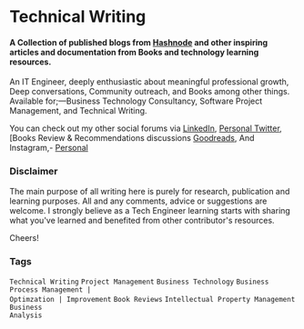 # Technical Writing
#### A Collection of published blogs from [Hashnode](https://piusnmuhumuza.hashnode.dev/) and other inspiring articles and documentation from Books and technology learning resources.


An IT Engineer, deeply enthusiastic about meaningful professional growth, Deep conversations, Community outreach, and Books among other things.
Available for;—Business Technology Consultancy, Software Project Management, and Technical Writing.

You can check out my other social forums via [LinkedIn](https://www.linkedin.com/in/piusnmuhumuza/), [Personal Twitter](https://twitter.com/piusnmuhumuza), [Books Review & Recommendations discussions [Goodreads](https://www.goodreads.com/piusnmuhumuza), And Instagram,- [Personal](https://www.instagram.com/piusnmuhumuzaa/)
 
 ### Disclaimer
 The main purpose of all writing here is purely for research, publication and learning purposes. All and any comments, advice or suggestions are welcome.
 I strongly believe as a Tech Engineer learning starts with sharing what you've learned and benefited from other contributor's resources.

Cheers!
### Tags

<code>Technical Writing</code> <code>Project Management</code> <code>Business Technology</code> <code>Business Process Management | Optimzation | Improvement</code> <code>Book Reviews</code> <code>Intellectual Property Management</code> <code>Business Analysis</code> 
